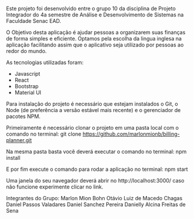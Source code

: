 Este projeto foi desenvolvido entre o grupo 10 da disciplina de Projeto Integrador do 4a semestre de Análise e Desenvolvimento de Sistemas na Faculdade Senac EAD.

O Objetivo desta aplicação é ajudar pessoas a organizarem suas finanças de forma simples e eficiente. Optamos pela escolha da lingua inglesa na aplicação facilitando assim que o aplicativo seja utilizado por pessoas ao redor do mundo.

As tecnologias utilizadas foram:
- Javascript
- React
- Bootstrap
- Material UI

Para instalação do projeto é necessário que estejam instalados o Git, o Node (de preferência a versão estável mais recente) e o gerenciador de pacotes NPM.

Primeiramente é necessário clonar o projeto em uma pasta local com o comando no terminal:
git clone https://github.com/marlonmionb/billing-planner.git

Na mesma pasta basta você deverá executar o comando no terminal: 
npm install

E por fim execute o comando para rodar a aplicação no terminal:
npm start

Uma janela do seu navegador deverá abrir no http://localhost:3000/ caso não funcione experimente clicar no link.


Integrantes do Grupo:
Marlon Mion Bohn
Otávio Luiz de Macedo Chagas
Daniel Passos Valadares
Daniel Sanchez Pereira
Danielly Alcina Freitas de Sena
